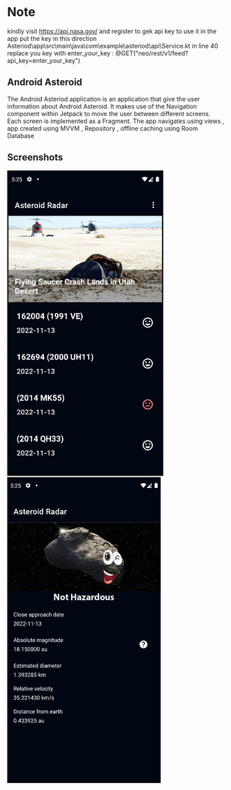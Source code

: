 # Note
kindly visit https://api.nasa.gov/ and register to gek api key to use it in the app
put the key in this direction  Asteriod\app\src\main\java\com\example\asteriod\api\Service.kt
in line 40 replace you key with enter_your_key :  @GET("neo/rest/v1/feed?api_key=enter_your_key") 
## Android Asteroid 

The Android Asteriod application is an application that give the user information about Android Asteroid.  It makes use of the Navigation component within Jetpack to move the user between different screens.  Each screen is implemented as a Fragment.
The app navigates using views , app created using MVVM , Repository , offline caching using Room Database

## Screenshots

![Screenshot1](screenshots/screen_1.png) ![Screenshot2](screenshots/screen_2.png)


